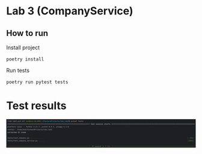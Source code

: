 # Lab 3 (CompanyService)

## How to run

Install project

```shell
poetry install
```

Run tests

```shell
poetry run pytest tests
```

# Test results

![test results](./TEST_RESULTS.png)